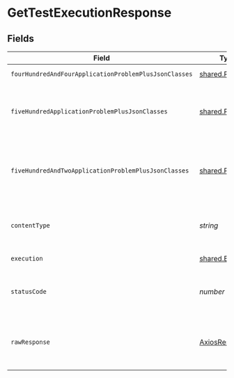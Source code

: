 # GetTestExecutionResponse


## Fields

| Field                                                       | Type                                                        | Required                                                    | Description                                                 |
| ----------------------------------------------------------- | ----------------------------------------------------------- | ----------------------------------------------------------- | ----------------------------------------------------------- |
| `fourHundredAndFourApplicationProblemPlusJsonClasses`       | [shared.Problem](../../../sdk/models/shared/problem.md)[]   | :heavy_minus_sign:                                          | execution not found                                         |
| `fiveHundredApplicationProblemPlusJsonClasses`              | [shared.Problem](../../../sdk/models/shared/problem.md)[]   | :heavy_minus_sign:                                          | problem with getting test executions from storage           |
| `fiveHundredAndTwoApplicationProblemPlusJsonClasses`        | [shared.Problem](../../../sdk/models/shared/problem.md)[]   | :heavy_minus_sign:                                          | problem with reading secrets from kubernetes cluster        |
| `contentType`                                               | *string*                                                    | :heavy_check_mark:                                          | HTTP response content type for this operation               |
| `execution`                                                 | [shared.Execution](../../../sdk/models/shared/execution.md) | :heavy_minus_sign:                                          | successful operation                                        |
| `statusCode`                                                | *number*                                                    | :heavy_check_mark:                                          | HTTP response status code for this operation                |
| `rawResponse`                                               | [AxiosResponse](https://axios-http.com/docs/res_schema)     | :heavy_minus_sign:                                          | Raw HTTP response; suitable for custom response parsing     |